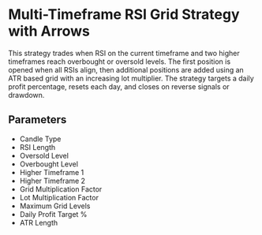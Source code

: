 # Multi-Timeframe RSI Grid Strategy with Arrows

This strategy trades when RSI on the current timeframe and two higher timeframes reach overbought or oversold levels. The first position is opened when all RSIs align, then additional positions are added using an ATR based grid with an increasing lot multiplier. The strategy targets a daily profit percentage, resets each day, and closes on reverse signals or drawdown.

## Parameters
- Candle Type
- RSI Length
- Oversold Level
- Overbought Level
- Higher Timeframe 1
- Higher Timeframe 2
- Grid Multiplication Factor
- Lot Multiplication Factor
- Maximum Grid Levels
- Daily Profit Target %
- ATR Length
